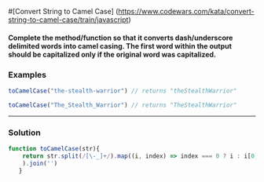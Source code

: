 
#[Convert String to Camel Case] (https://www.codewars.com/kata/convert-string-to-camel-case/train/javascript)

#### Complete the method/function so that it converts dash/underscore        delimited words into camel casing. The first word within the output              should be capitalized only if the original word was capitalized.

### Examples 
```javascript
toCamelCase("the-stealth-warrior") // returns "theStealthWarrior"

toCamelCase("The_Stealth_Warrior") // returns "TheStealthWarrior"
```

----

### Solution 
```javascript
function toCamelCase(str){
    return str.split(/[\-_]+/).map((i, index) => index === 0 ? i : i[0].toUpperCase()+i.substr(1)
    ).join('')
   } 
```   
